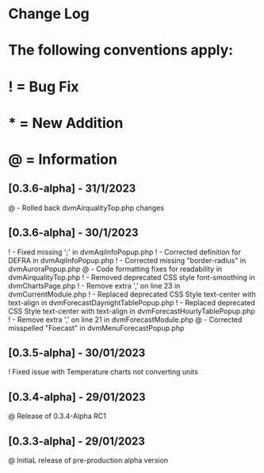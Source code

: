 # Change Log
# The following conventions apply:
# ! = Bug Fix
# * = New Addition
# @ = Information

## [0.3.6-alpha] - 31/1/2023
@ - Rolled back dvmAirqualityTop.php changes

## [0.3.6-alpha] - 30/1/2023
! - Fixed missing ';' in dvmAqiInfoPopup.php
! - Corrected definition for DEFRA in dvmAqiInfoPopup.php
! - Corrected missing "border-radius" in dvmAuroraPopup.php
@ - Code formatting fixes for readability in dvmAirqualityTop.php
! - Removed deprecated CSS style font-smoothing in dvmChartsPage.php
! - Remove extra ',' on line 23 in dvmCurrentModule.php
! - Replaced deprecated CSS Style text-center with text-align in dvmForecastDaynightTablePopup.php
! - Replaced deprecated CSS Style text-center with text-align in dvmForecastHourlyTablePopup.php
! - Remove extra ',' on line 21 in dvmForecastModule.php
@ - Corrected misspelled "Foecast" in dvmMenuForecastPopup.php

## [0.3.5-alpha] - 30/01/2023
! Fixed issue with Temperature charts not converting units

## [0.3.4-alpha] - 29/01/2023
@ Release of 0.3.4-Alpha RC1

## [0.3.3-alpha] - 29/01/2023
@ InitiaL release of pre-production alpha version
